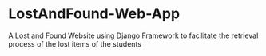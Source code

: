 # LostAndFound-Web-App
A Lost and Found Website using Django Framework to facilitate the retrieval process of the lost items of the students
